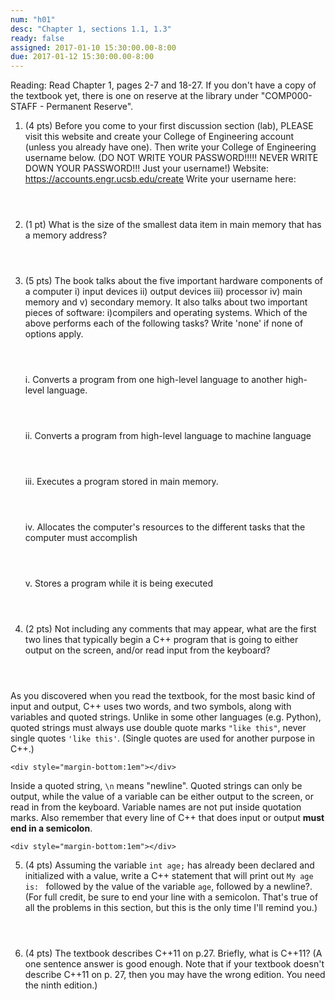 ```yaml
---
num: "h01"
desc: "Chapter 1, sections 1.1, 1.3"
ready: false
assigned: 2017-01-10 15:30:00.00-8:00
due: 2017-01-12 15:30:00.00-8:00
---
```

Reading: Read Chapter 1, pages 2-7 and 18-27.   If you don't have a copy of the textbook yet, there is one on reserve at the library under "COMP000-STAFF - Permanent Reserve".

1. (4 pts) Before you come to your first discussion section (lab), PLEASE visit this website and create your College of Engineering account (unless you already have one).  Then write your College of Engineering username below. (DO NOT WRITE YOUR PASSWORD!!!!!  NEVER WRITE DOWN YOUR PASSWORD!!! Just your username!)
Website: <https://accounts.engr.ucsb.edu/create>
Write your username here:
	<div style="margin-bottom:4em"></div>


2. (1 pt) What is the size of the smallest data item in main memory that has a memory address?
	<div style="margin-bottom:4em"></div>


3.	(5 pts) The book talks about the five important hardware components of a computer  i) input devices ii) output devices iii) processor iv) main memory and v) secondary memory. It also talks about two important pieces of software: i)compilers and operating systems. Which of the above performs each of the following tasks? Write 'none' if none of options apply. 
	<div style="margin-bottom:4em"></div>
	i. Converts a program from one high-level language to another high-level language. 	  
	<div style="margin-bottom:4em"></div>
	ii. Converts a program from high-level language to machine language
	<div style="margin-bottom:4em"></div>
	iii. Executes a program stored in main memory.
	<div style="margin-bottom:4em"></div>
	iv. Allocates the computer's resources to the different tasks that the computer must accomplish  
	<div style="margin-bottom:4em"></div>
	v. Stores a program while it is being executed 
	<div style="margin-bottom:4em"></div>

<div class="pagebreak"></div>

4. (2 pts) Not including any comments that may appear, what are the first two lines that typically begin a C++ program that is going to either output on the screen, and/or read input from the keyboard?
	<div style="margin-bottom:4em"></div>	

As you discovered when you read the textbook, for the most basic kind of input and output, C++ uses two words, and two symbols, along with variables and quoted strings. Unlike in some other languages (e.g. Python), quoted strings must always use double quote marks `"like this"`, never single quotes `'like this'`.  (Single quotes are used for another purpose in C++.)  

	<div style="margin-bottom:1em"></div>

Inside a quoted string, `\n` means "newline". Quoted strings can only be output, while the value of a variable can be either output to the screen, or read in from the keyboard.  Variable names are not put inside quotation marks. Also remember that every line of C++ that does input or output <strong>must end in a semicolon</strong>. 

	<div style="margin-bottom:1em"></div>


5. (4 pts) Assuming the variable `int age;` has already been declared and initialized with a value, write a C++ statement that will print out `My age is: ` followed by the value of the variable `age`, followed by a newline?. 
(For full credit, be sure to end your line with a semicolon. That's true of all the problems in this section, but this is the only time I'll remind you.)
	<div style="margin-bottom:4em"></div>


6.  (4 pts) The textbook describes C++11 on p.27.  Briefly, what is C++11? (A one sentence answer is good enough.  Note that if your textbook doesn't describe C++11 on p. 27, then you may have the wrong edition.  You need the ninth edition.)
  <div style="margin-bottom:4em"></div>




